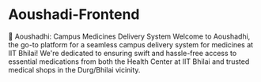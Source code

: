 # Aoushadi-Frontend
🌿 Aoushadhi: Campus Medicines Delivery System  Welcome to Aoushadhi, the go-to platform for a seamless campus delivery system for medicines at IIT Bhilai! We're dedicated to ensuring swift and hassle-free access to essential medications from both the Health Center at IIT Bhilai and trusted medical shops in the Durg/Bhilai vicinity.
